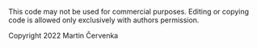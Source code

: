 This code may not be used for commercial purposes.
Editing or copying code is allowed only exclusively with authors permission.

Copyright 2022 Martin Červenka
